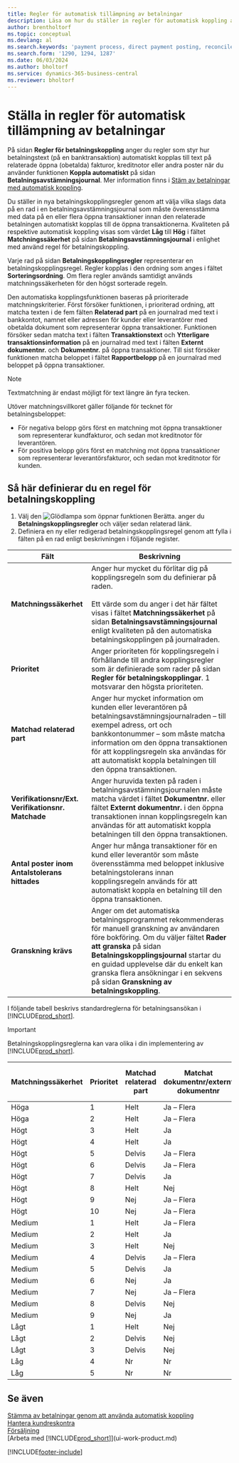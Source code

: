 ```yaml
---
title: Regler för automatisk tillämpning av betalningar
description: Läsa om hur du ställer in regler för automatisk koppling av betalningar på sidan betalningskopplingsregler.
author: brentholtorf
ms.topic: conceptual
ms.devlang: al
ms.search.keywords: 'payment process, direct payment posting, reconcile payment, expenses, cash receipts'
ms.search.form: '1290, 1294, 1287'
ms.date: 06/03/2024
ms.author: bholtorf
ms.service: dynamics-365-business-central
ms.reviewer: bholtorf
---
```

# Ställa in regler för automatisk tillämpning av betalningar

På sidan **Regler för betalningskoppling** anger du regler som styr hur betalningstext (på en banktransaktion) automatiskt kopplas till text på relaterade öppna (obetalda) fakturor, kreditnotor eller andra poster när du använder funktionen **Koppla automatiskt** på sidan **Betalningsavstämningsjournal**. Mer information finns i [Stäm av betalningar med automatisk koppling](receivables-how-reconcile-payments-auto-application.md).

Du ställer in nya betalningskopplingsregler genom att välja vilka slags data på en rad i en betalningsavstämningsjournal som måste överensstämma med data på en eller flera öppna transaktioner innan den relaterade betalningen automatiskt kopplas till de öppna transaktionerna. Kvaliteten på respektive automatisk koppling visas som värdet **Låg** till **Hög** i fältet **Matchningssäkerhet** på sidan **Betalningsavstämningsjournal** i enlighet med använd regel för betalningskoppling.

Varje rad på sidan **Betalningskopplingsregler** representerar en betalningskopplingsregel. Regler kopplas i den ordning som anges i fältet **Sorteringsordning**. Om flera regler används samtidigt används matchningssäkerheten för den högst sorterade regeln.

Den automatiska kopplingsfunktionen baseras på prioriterade matchningskriterier. Först försöker funktionen, i prioriterad ordning, att matcha texten i de fem fälten **Relaterad part** på en journalrad med text i bankkontot, namnet eller adressen för kunder eller leverantörer med obetalda dokument som representerar öppna transaktioner. Funktionen försöker sedan matcha text i fälten **Transaktionstext** och **Ytterligare transaktionsinformation** på en journalrad med text i fälten **Externt dokumentnr.** och **Dokumentnr.** på öppna transaktioner. Till sist försöker funktionen matcha beloppet i fältet **Rapportbelopp** på en journalrad med beloppet på öppna transaktioner.

> [!NOTE]
> Textmatchning är endast möjligt för text längre än fyra tecken.

Utöver matchningsvillkoret gäller följande för tecknet för betalningsbeloppet:

- För negativa belopp görs först en matchning mot öppna transaktioner som representerar kundfakturor, och sedan mot kreditnotor för leverantören.
- För positiva belopp görs först en matchning mot öppna transaktioner som representerar leverantörsfakturor, och sedan mot kreditnotor för kunden.

## Så här definierar du en regel för betalningskoppling
1. Välj den ![Glödlampa som öppnar funktionen Berätta.](media/ui-search/search_small.png "Berätta för mig vad du vill göra") anger du **Betalningskopplingsregler** och väljer sedan relaterad länk.
2. Definiera en ny eller redigerad betalningskopplingsregel genom att fylla i fälten på en rad enligt beskrivningen i följande register.

|Fält|Beskrivning|
|-|-|
|**Matchningssäkerhet**|Anger hur mycket du förlitar dig på kopplingsregeln som du definierar på raden. <br /></br>Ett värde som du anger i det här fältet visas i fältet **Matchningssäkerhet** på sidan **Betalningsavstämningsjournal** enligt kvaliteten på den automatiska betalningskopplingen på journalraden.|
|**Prioritet**|Anger prioriteten för kopplingsregeln i förhållande till andra kopplingsregler som är definierade som rader på sidan **Regler för betalningskopplingar**. 1 motsvarar den högsta prioriteten.|
|**Matchad relaterad part**|Anger hur mycket information om kunden eller leverantören på betalningsavstämningsjournalraden – till exempel adress, ort och bankkontonummer – som måste matcha information om den öppna transaktionen för att kopplingsregeln ska användas för att automatiskt koppla betalningen till den öppna transaktionen.|
|**Verifikationsnr/Ext. Verifikationsnr. Matchade**|Anger huruvida texten på raden i betalningsavstämningsjournalen måste matcha värdet i fältet **Dokumentnr.** eller fältet **Externt dokumentnr.** i den öppna transaktionen innan kopplingsregeln kan användas för att automatiskt koppla betalningen till den öppna transaktionen.|
|**Antal poster inom Antalstolerans hittades**|Anger hur många transaktioner för en kund eller leverantör som måste överensstämma med beloppet inklusive betalningstolerans innan kopplingsregeln används för att automatiskt koppla en betalning till den öppna transaktionen.|
|**Granskning krävs**|Anger om det automatiska betalningsprogrammet rekommenderas för manuell granskning av användaren före bokföring. Om du väljer fältet **Rader att granska** på sidan **Betalningskopplingsjournal** startar du en guidad upplevelse där du enkelt kan granska flera ansökningar i en sekvens på sidan **Granskning av betalningskoppling**.|

I följande tabell beskrivs standardreglerna för betalningsansökan i [!INCLUDE[prod_short](includes/prod_short.md)].

> [!Important]
> Betalningskopplingsreglerna kan vara olika i din implementering av [!INCLUDE[prod_short](includes/prod_short.md)].

| Matchningssäkerhet | Prioritet | Matchad relaterad part | Matchat dokumentnr/externt dokumentnr | Antal transaktioner som hittades inom beloppstoleransen |
|------------------|----------|-----------------------|--------------------------------|--------------------------------|
| Höga             | 1        | Helt                 | Ja – Flera                 | En matchning                      |
| Höga             | 2        | Helt                 | Ja – Flera                 | Flera matchningar               |
| Högt             | 3        | Helt                 | Ja                            | En matchning                      |
| Högt             | 4        | Helt                 | Ja                            | Flera matchningar               |
| Högt             | 5        | Delvis             | Ja – Flera                 | En matchning                      |
| Högt             | 6        | Delvis             | Ja – Flera                 | Flera matchningar               |
| Högt             | 7        | Delvis             | Ja                            | En matchning                      |
| Högt             | 8        | Helt                 | Nej                             | En matchning                      |
| Högt             | 9        | Nej                    | Ja – Flera                 | En matchning                      |
| Högt             | 10       | Nej                    | Ja – Flera                 | Flera matchningar               |
| Medium           | 1        | Helt                 | Ja – Flera                 | Beaktas inte                 |
| Medium           | 2        | Helt                 | Ja                            | Beaktas inte                 |
| Medium           | 3        | Helt                 | Nej                             | Flera matchningar               |
| Medium           | 4        | Delvis             | Ja – Flera                 | Beaktas inte                 |
| Medium           | 5        | Delvis             | Ja                            | Beaktas inte                 |
| Medium           | 6        | Nej                    | Ja                            | En matchning                      |
| Medium           | 7        | Nej                    | Ja – Flera                   | Beaktas inte                 |
| Medium           | 8        | Delvis             | Nej                             | En matchning                      |
| Medium           | 9        | Nej                    | Ja                            | Beaktas inte                 |
| Lågt              | 1        | Helt                 | Nej                             | Inga matchningar                     |
| Lågt              | 2        | Delvis             | Nej                             | Flera matchningar               |
| Lågt              | 3        | Delvis             | Nej                             | Inga matchningar                     |
| Låg              | 4        | Nr                    | Nr                             | En matchning                      |
| Låg              | 5        | Nr                    | Nr                             | Flera matchningar               |

## Se även
[Stämma av betalningar genom att använda automatisk koppling](receivables-how-reconcile-payments-auto-application.md)  
[Hantera kundreskontra](receivables-manage-receivables.md)  
[Försäljning](sales-manage-sales.md)  
[Arbeta med [!INCLUDE[prod_short](includes/prod_short.md)]](ui-work-product.md)


[!INCLUDE[footer-include](includes/footer-banner.md)]
